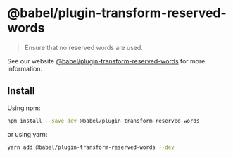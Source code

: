 # @babel/plugin-transform-reserved-words

> Ensure that no reserved words are used.

See our website [@babel/plugin-transform-reserved-words](https://babeljs.io/docs/babel-plugin-transform-reserved-words) for more information.

## Install

Using npm:

```sh
npm install --save-dev @babel/plugin-transform-reserved-words
```

or using yarn:

```sh
yarn add @babel/plugin-transform-reserved-words --dev
```

